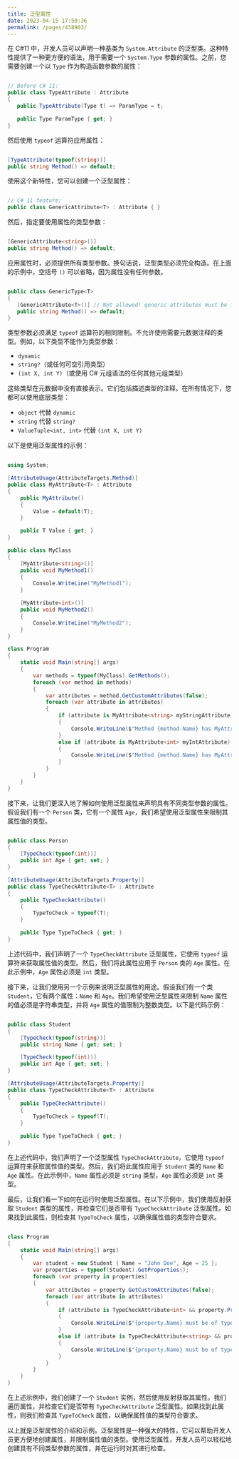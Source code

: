 ```yaml
---
title: 泛型属性
date: 2023-04-15 17:50:36
permalink: /pages/438903/
---
```


在 C#11 中，开发人员可以声明一种基类为 `System.Attribute` 的泛型类。这种特性提供了一种更方便的语法，用于需要一个 `System.Type` 参数的属性。之前，您需要创建一个以 `Type` 作为构造函数参数的属性：

```csharp

// Before C# 11:
public class TypeAttribute : Attribute
{
   public TypeAttribute(Type t) => ParamType = t;

   public Type ParamType { get; }
}
```



然后使用 `typeof` 运算符应用属性：

```csharp

[TypeAttribute(typeof(string))]
public string Method() => default;
```



使用这个新特性，您可以创建一个泛型属性：

```csharp

// C# 11 feature:
public class GenericAttribute<T> : Attribute { }
```



然后，指定要使用属性的类型参数：

```csharp

[GenericAttribute<string>()]
public string Method() => default;
```



应用属性时，必须提供所有类型参数。换句话说，泛型类型必须完全构造。在上面的示例中，空括号 `()` 可以省略，因为属性没有任何参数。

```csharp

public class GenericType<T>
{
   [GenericAttribute<T>()] // Not allowed! generic attributes must be fully constructed types.
   public string Method() => default;
}
```



类型参数必须满足 `typeof` 运算符的相同限制。不允许使用需要元数据注释的类型。例如，以下类型不能作为类型参数： 
- `dynamic` 
- `string?`（或任何可空引用类型） 
- `(int X, int Y)`（或使用 C# 元组语法的任何其他元组类型）

这些类型在元数据中没有直接表示。它们包括描述类型的注释。在所有情况下，您都可以使用底层类型： 
- `object` 代替 `dynamic` 
- `string` 代替 `string?` 
- `ValueTuple<int, int>` 代替 `(int X, int Y)`

以下是使用泛型属性的示例：

```csharp

using System;

[AttributeUsage(AttributeTargets.Method)]
public class MyAttribute<T> : Attribute
{
    public MyAttribute()
    {
        Value = default(T);
    }

    public T Value { get; }
}

public class MyClass
{
    [MyAttribute<string>()]
    public void MyMethod1()
    {
        Console.WriteLine("MyMethod1");
    }

    [MyAttribute<int>()]
    public void MyMethod2()
    {
        Console.WriteLine("MyMethod2");
    }
}

class Program
{
    static void Main(string[] args)
    {
        var methods = typeof(MyClass).GetMethods();
        foreach (var method in methods)
        {
            var attributes = method.GetCustomAttributes(false);
            foreach (var attribute in attributes)
            {
                if (attribute is MyAttribute<string> myStringAttribute)
                {
                    Console.WriteLine($"Method {method.Name} has MyAttribute<string> with value {myStringAttribute.Value}");
                }
                else if (attribute is MyAttribute<int> myIntAttribute)
                {
                    Console.WriteLine($"Method {method.Name} has MyAttribute<int> with value {myIntAttribute.Value}");
                }
            }
        }
    }
}
```

接下来，让我们更深入地了解如何使用泛型属性来声明具有不同类型参数的属性。假设我们有一个 `Person` 类，它有一个属性 `Age`，我们希望使用泛型属性来限制其属性值的类型。

```csharp

public class Person
{
    [TypeCheck(typeof(int))]
    public int Age { get; set; }
}

[AttributeUsage(AttributeTargets.Property)]
public class TypeCheckAttribute<T> : Attribute
{
    public TypeCheckAttribute()
    {
        TypeToCheck = typeof(T);
    }

    public Type TypeToCheck { get; }
}
```



上述代码中，我们声明了一个 `TypeCheckAttribute` 泛型属性，它使用 `typeof` 运算符来获取属性值的类型。然后，我们将此属性应用于 `Person` 类的 `Age` 属性。在此示例中，`Age` 属性必须是 `int` 类型。

接下来，让我们使用另一个示例来说明泛型属性的用途。假设我们有一个类 `Student`，它有两个属性：`Name` 和 `Age`。我们希望使用泛型属性来限制 `Name` 属性的值必须是字符串类型，并将 `Age` 属性的值限制为整数类型。以下是代码示例：

```csharp

public class Student
{
    [TypeCheck(typeof(string))]
    public string Name { get; set; }

    [TypeCheck(typeof(int))]
    public int Age { get; set; }
}

[AttributeUsage(AttributeTargets.Property)]
public class TypeCheckAttribute<T> : Attribute
{
    public TypeCheckAttribute()
    {
        TypeToCheck = typeof(T);
    }

    public Type TypeToCheck { get; }
}
```



在上述代码中，我们声明了一个泛型属性 `TypeCheckAttribute`，它使用 `typeof` 运算符来获取属性值的类型。然后，我们将此属性应用于 `Student` 类的 `Name` 和 `Age` 属性。在此示例中，`Name` 属性必须是 `string` 类型，`Age` 属性必须是 `int` 类型。

最后，让我们看一下如何在运行时使用泛型属性。在以下示例中，我们使用反射获取 `Student` 类型的属性，并检查它们是否带有 `TypeCheckAttribute` 泛型属性。如果找到此属性，则检查其 `TypeToCheck` 属性，以确保属性值的类型符合要求。

```csharp

class Program
{
    static void Main(string[] args)
    {
        var student = new Student { Name = "John Doe", Age = 25 };
        var properties = typeof(Student).GetProperties();
        foreach (var property in properties)
        {
            var attributes = property.GetCustomAttributes(false);
            foreach (var attribute in attributes)
            {
                if (attribute is TypeCheckAttribute<int> && property.PropertyType != typeof(int))
                {
                    Console.WriteLine($"{property.Name} must be of type {typeof(int)}");
                }
                else if (attribute is TypeCheckAttribute<string> && property.PropertyType != typeof(string))
                {
                    Console.WriteLine($"{property.Name} must be of type {typeof(string)}");
                }
            }
        }
    }
}
```



在上述示例中，我们创建了一个 `Student` 实例，然后使用反射获取其属性。我们遍历属性，并检查它们是否带有 `TypeCheckAttribute` 泛型属性。如果找到此属性，则我们检查其 `TypeToCheck` 属性，以确保属性值的类型符合要求。

以上就是泛型属性的介绍和示例。泛型属性是一种强大的特性，它可以帮助开发人员更方便地创建属性，并限制属性值的类型。使用泛型属性，开发人员可以轻松地创建具有不同类型参数的属性，并在运行时对其进行检查。

